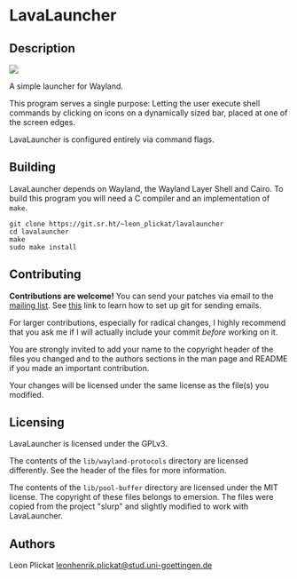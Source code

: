 # LavaLauncher
## Description

<img src="https://git.sr.ht/~leon_plickat/lavalauncher/blob/master/.meta/example.jpg">

A simple launcher for Wayland.

This program serves a single purpose: Letting the user execute shell commands
by clicking on icons on a dynamically sized bar, placed at one of the screen
edges.

LavaLauncher is configured entirely via command flags.


## Building

LavaLauncher depends on Wayland, the Wayland Layer Shell and Cairo. To build
this program you will need a C compiler and an implementation of `make`.

    git clone https://git.sr.ht/~leon_plickat/lavalauncher
    cd lavalauncher
    make
    sudo make install


## Contributing

**Contributions are welcome!** You can send your patches via email to the
[mailing list](mailto:~leon_plickat/lavalauncher@lists.sr.ht). See
[this](https://git-send-email.io/) link to learn how to set up git for sending
emails.

For larger contributions, especially for radical changes, I highly recommend
that you ask me if I will actually include your commit *before* working on it.

You are strongly invited to add your name to the copyright header of the files
you changed and to the authors sections in the man page and README if you made
an important contribution.

Your changes will be licensed under the same license as the file(s) you modified.


## Licensing

LavaLauncher is licensed under the GPLv3.

The contents of the `lib/wayland-protocols` directory are licensed differently.
See the header of the files for more information.

The contents of the `lib/pool-buffer` directory are licensed under the MIT
license. The copyright of these files belongs to emersion. The files were copied
from the project "slurp" and slightly modified to work with LavaLauncher.


## Authors

Leon Plickat <leonhenrik.plickat@stud.uni-goettingen.de>
